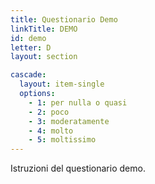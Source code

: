 ```yaml
---
title: Questionario Demo
linkTitle: DEMO
id: demo
letter: D
layout: section

cascade:
  layout: item-single
  options:
    - 1: per nulla o quasi
    - 2: poco
    - 3: moderatamente
    - 4: molto
    - 5: moltissimo
---
```

<p>Istruzioni del questionario demo.</p>